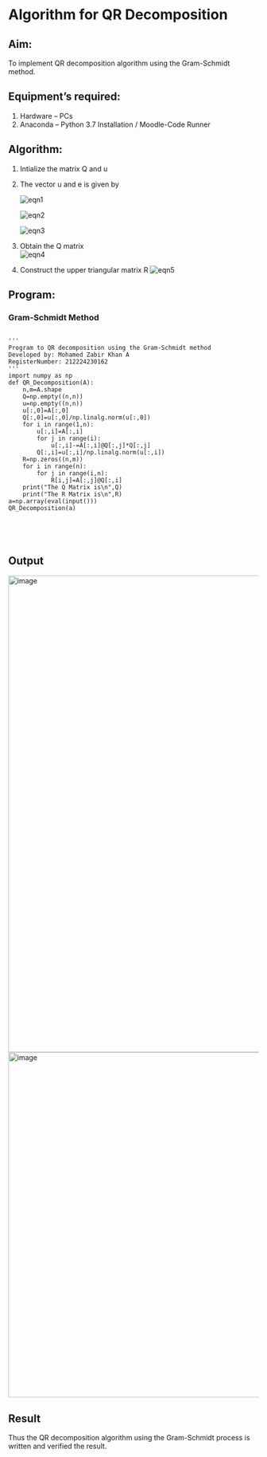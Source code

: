 # Algorithm for QR Decomposition
## Aim:
To implement QR decomposition algorithm using the Gram-Schmidt method.
## Equipment’s required:
1.	Hardware – PCs
2.	Anaconda – Python 3.7 Installation / Moodle-Code Runner
## Algorithm:
1.	Intialize the matrix Q and u
2.	The vector u and e is given by

    ![eqn1](./ex4.jpg)

    ![eqn2](./ex6.jpg)

    ![eqn3](./ex3.jpg)

3.	Obtain the Q matrix   
    ![eqn4](./ex1.jpg)
4.	Construct the upper triangular matrix R
    ![eqn5](./ex2.jpg)



## Program:
### Gram-Schmidt Method
```

''' 
Program to QR decomposition using the Gram-Schmidt method
Developed by: Mohamed Zabir Khan A
RegisterNumber: 212224230162
'''
import numpy as np
def QR_Decomposition(A):
    n,m=A.shape
    Q=np.empty((n,n))
    u=np.empty((n,n))
    u[:,0]=A[:,0]
    Q[:,0]=u[:,0]/np.linalg.norm(u[:,0])
    for i in range(1,n):
        u[:,i]=A[:,i]
        for j in range(i):
            u[:,i]-=A[:,i]@Q[:,j]*Q[:,j]
        Q[:,i]=u[:,i]/np.linalg.norm(u[:,i])
    R=np.zeros((n,m))
    for i in range(n):
        for j in range(i,n):
            R[i,j]=A[:,j]@Q[:,i]
    print("The Q Matrix is\n",Q)
    print("The R Matrix is\n",R) 
a=np.array(eval(input()))
QR_Decomposition(a)    





```

## Output

<img width="1201" height="957" alt="image" src="https://github.com/user-attachments/assets/7b8cbf1c-d45d-41aa-af4c-1402dd58028f" />
<img width="1181" height="693" alt="image" src="https://github.com/user-attachments/assets/8d7d41b2-f103-48b9-af9e-389363cd46d5" />




## Result
Thus the QR decomposition algorithm using the Gram-Schmidt process is written and verified the result.

